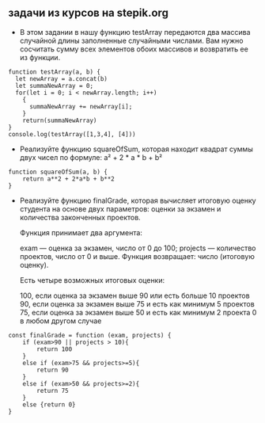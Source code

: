 ## задачи из курсов на stepik.org

- В этом задании в нашу функцию testArray передаются два массива случайной длины заполненные случайными числами. Вам нужно сосчитать сумму всех элементов обоих массивов и возвратить ее из функции.
```
function testArray(a, b) {
  let newArray = a.concat(b)
  let summaNewArray = 0;
  for(let i = 0; i < newArray.length; i++)
    {
      summaNewArray += newArray[i];
    }
    return(summaNewArray)
}
console.log(testArray([1,3,4], [4]))
```
- Реализуйте функцию squareOfSum, которая находит квадрат суммы двух чисел по формуле: a² + 2 * a * b + b²
```
function squareOfSum(a, b) {
    return a**2 + 2*a*b + b**2
}
```
- Реализуйте функцию finalGrade, которая вычисляет итоговую оценку студента на основе двух параметров: оценки за экзамен и количества законченных проектов.

  Функция принимает два аргумента:

  exam — оценка за экзамен, число от 0 до 100;
  projects — количество проектов, число от 0 и выше.
  Функция возвращает: число (итоговую оценку).

  Есть четыре возможных итоговых оценки:

  100, если оценка за экзамен выше 90 или есть больше 10 проектов
  90, если оценка за экзамен выше 75 и есть как минимум 5 проектов
  75, если оценка за экзамен выше 50 и есть как минимум 2 проекта
  0 в любом другом случае

```
const finalGrade = function (exam, projects) {
    if (exam>90 || projects > 10){
        return 100
    }
    else if (exam>75 && projects>=5){
        return 90
    }
    else if (exam>50 && projects>=2){
        return 75
    }
    else {return 0}
}
```

